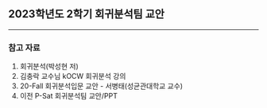 ## 2023학년도 2학기 회귀분석팀 교안
------------------------------------------------------------

### 참고 자료
1. 회귀분석(박성현 저)
2. 김충락 교수님 kOCW 회귀분석 강의
3. 20-Fall 회귀분석입문 교안 - 서병태(성균관대학교 교수)
4. 이전 P-Sat 회귀분석팀 교안/PPT
